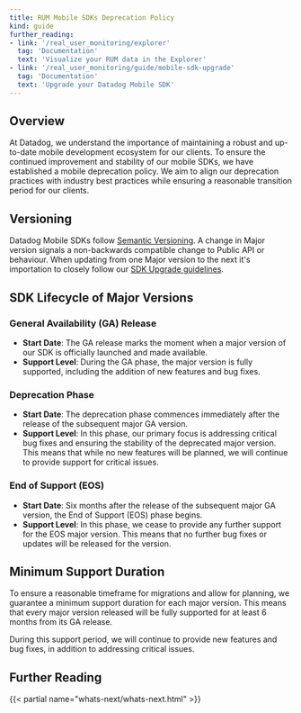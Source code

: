 ```yaml
---
title: RUM Mobile SDKs Deprecation Policy
kind: guide
further_reading:
- link: '/real_user_monitoring/explorer'
  tag: 'Documentation'
  text: 'Visualize your RUM data in the Explorer'
- link: '/real_user_monitoring/guide/mobile-sdk-upgrade'
  tag: 'Documentation'
  text: 'Upgrade your Datadog Mobile SDK'
---
```


## Overview

At Datadog, we understand the importance of maintaining a robust and up-to-date mobile development ecosystem for our clients. To ensure the continued improvement and stability of our mobile SDKs, we have established a mobile deprecation policy.
We aim to align our deprecation practices with industry best practices while ensuring a reasonable transition period for our clients.

## Versioning
Datadog Mobile SDKs follow [Semantic Versioning][1]. A change in Major version signals a non-backwards compatible change to Public API or behaviour.
When updating from one Major version to the next it's importation to closely follow our [SDK Upgrade guidelines][2].



## SDK Lifecycle of Major Versions

### General Availability (GA) Release

* **Start Date**: The GA release marks the moment when a major version of our SDK is officially launched and made available.
* **Support Level**: During the GA phase, the major version is fully supported, including the addition of new features and bug fixes.


### Deprecation Phase

* **Start Date**: The deprecation phase commences immediately after the release of the subsequent major GA version.
* **Support Level**: In this phase, our primary focus is addressing critical bug fixes and ensuring the stability of the deprecated major version. This means that while no new features will be planned, we will continue to provide support for critical issues.

### End of Support (EOS)

* **Start Date**: Six months after the release of the subsequent major GA version, the End of Support (EOS) phase begins.
* **Support Level**: In this phase, we cease to provide any further support for the EOS major version. This means that no further bug fixes or updates will be released for the version.

## Minimum Support Duration
To ensure a reasonable timeframe for migrations and allow for planning, we guarantee a minimum support duration for each major version. This means that every major version released will be fully supported for at least 6 months from its GA release.

During this support period, we will continue to provide new features and bug fixes, in addition to addressing critical issues.

## Further Reading

{{< partial name="whats-next/whats-next.html" >}}

[1]: https://semver.org/
[2]: /real_user_monitoring/guide/mobile-sdk-upgrade
